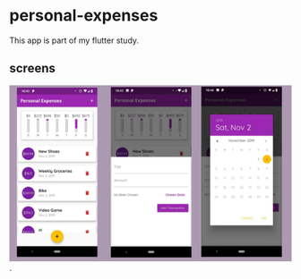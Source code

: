 # personal-expenses
This app is part of my flutter study.

## screens
![screen](https://github.com/andraderaul/personal-expenses/blob/master/screenshots/screen.png).
